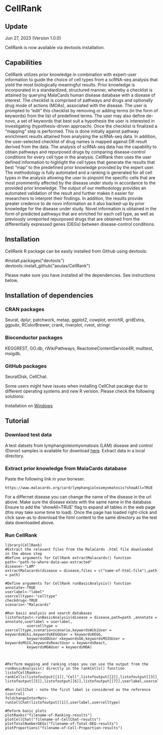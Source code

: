 # CellRank
## Update
Jun 27, 2023 (Version 1.0.0)

CellRank is now available via devtools installation. 

## Capabilities
CellRank utilizes prior knowledge in combination with expert-user information to guide the choice of cell types from a scRNA-seq analysis that yield the most biologically meaningful results. Prior knowledge is incorporated in a standardized, structured manner, whereby a checklist is attained by querying MalaCards human disease database with a disease of interest. The checklist is comprised of pathways and drugs and optionally drug mode of actions (MOAs), associated with the disease. The user is prompted to “edit” this checklist by removing or adding terms (in the form of keywords) from the list of predefined terms. The user may also define de-novo, a set of keywords that best suit a hypothesis the user is interested in investigating (hypothesis-driven approach). Once the checklist is finalized a “mapping” step is performed. This is done initially against pathway enrichment results attained from analysing the scRNA-seq data. In addition, the user-selected checklist of drug names is mapped against DR result derived from the data. The analysis of scRNA-seq data has the capability to obtain pathways and repurposed drugs by comparing disease-control conditions for every cell type in the analysis. CellRank then uses the user defined information to highlight the cell types that generate the results that best “map” to the predefined prior knowledge provided by the expert user. The methodology is fully automated and a ranking is generated for all cell types in the analysis allowing the user to pinpoint the specific cells that are most prominently affected by the disease under study in accordance to the provided prior knowledge.  The output of our methodology provides an automated validation of the result and further makes it easier for researchers to interpret their findings. In addition, the results provide greater credence to de novo information as it also backed-up by prior knowledge for the disease under study. Novel information is obtained in the form of predicted pathways that are enriched for each cell type, as well as previously unreported repurposed drugs that are obtained from the differentially expressed genes (DEGs) between disease-control conditions.   

## Installation
CellRank R package can be easily installed from Github using devtools:

#install.packages("devtools")\
devtools::install_github("aoulas/CellRank")

Please make sure you have installed all the dependencies. See instructions below.

## Installation of dependencies
### CRAN packages
Seurat, dplyr, patchwork, metap, ggplot2, cowplot, enrichR, gridExtra, ggpubr, RColorBrewer, crank, riverplot, rvest, stringr.
### Bioconductor packages
KEGGREST, GO.db, rWikiPathways, ReactomeContentService4R, multtest, msigdb.
### GitHub packages
SeuratDisk, CellChat.

Some users might have issues when installing CellChat pacakge due to different operating systems and new R version. Please check the following solutions:

Installation on [Windows](https://github.com/sqjin/CellChat/issues/5)

## Tutorial
### Downlaod test data 
A test datsets from lymphangioleiomyomatosis (LAM) disease and control (Donor) samples is available for download [here](https://bioinformatics.cing.ac.cy/downloads/scRNA/LAM.tar.gz). Extract data in a local directory.

### Extract prior knowledge from MalaCards database
Paste the following link in your borwser.
```
https://www.malacards.org/card/lymphangioleiomyomatosis?showAll=TRUE
```
For a differnet disease you can change the name of the disease in the url above. Make sure the disease exists with the same name in the database. Ensure to add the 'showAll=TRUE' flag to expand all tables in the web page (this may take some time to load). Once the page has loaded right-click and click save-as to download the html content to the same directory as the test data downloaded above.

### Run CellRank
```
library(CellRank)
#Extract the relevant files from the MalaCards .html file downloaded in the above step
#Define arguments for CellRank extractMalacards() function
path<-"path-to-where-data-was-extracted"
disease<-"LAM"
extractMalacards(disease = disease,files = c("name-of-html-file"),path = path)

#Define arguments for CellRank runBasicAnalysis() function
annotate<-TRUE
userlabel<-"label"
usercelltype<-"celltype"
checkdrug<-TRUE
scenario<-"Malacards"

#Run basic analysis and search databases
listofoutput<-runBasicAnalysis(disease = disease,path=path ,annotate = annotate,userlabel = userlabel,
          usercelltype = usercelltype,scenario=scenario,keywordsWikiUser = keywordsWiki,keywordsKEGGUser = keywordsKEGG,
          keywordsGOUser =keywordsGO,keywordsMSIGUser = keywordsMSIG,keywordsReactUser = keywordsReact,
          keywordsMOAUser = keywordsMOA)



#Perform mapping and ranking steps you can use the output from the runBasicAnalysis() directly in the rankCells() function
listofCellRanks<-rankCells(listofoutput[[1]],"Cell",listofoutput[[2]],listofoutput[[3]],listofoutput[[4]],
listofoutput[[5]],listofoutput[[6]],listofoutput[[7]],userlabel,usercelltype,12,12,12,checkdrug,scenario=scenario)

#Run CellChat - note the first label is considered as the reference (control)
foldchangeInterMat<-runCellChat(listofoutput[[1]],userlabel,usercelltype)

#Peform basic plots
plotRanks("filename-of-Ranking-results")
plotCellChat("filename-of-CellChat-results")
plotTotalNumberDEGs("filename-of-Total-DEG-results")
plotProportions("filename-of-Cell-Proportion-results")
```




